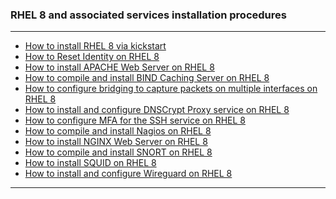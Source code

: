 ### RHEL 8 and associated services installation procedures
- - - -
- [How to install RHEL 8 via kickstart](https://github.com/nomorespice/rhel8-howto/wiki/How-to-install-RHEL-8-via-kickstart)
- [How to Reset Identity on RHEL 8](https://github.com/nomorespice/rhel8-howto/wiki/How-to-Reset-Identity-on-RHEL-8)
- [How to install APACHE Web Server on RHEL 8](https://github.com/nomorespice/rhel8-howto/wiki/How-to-install-APACHE-Web-Server-on-RHEL-8)
- [How to compile and install BIND Caching Server on RHEL 8](https://github.com/nomorespice/rhel8-howto/wiki/How-to-compile-and-install-BIND-Caching-Server-on-RHEL-8)
- [How to configure bridging to capture packets on multiple interfaces on RHEL 8](https://github.com/nomorespice/rhel8-howto/wiki/How-to-configure-bridging-to-capture-packets-on-multiple-interfaces-on-RHEL-8)
- [How to install and configure DNSCrypt Proxy service on RHEL 8](https://github.com/nomorespice/rhel8-howto/wiki/How-to-install-and-configure-DNSCrypt-Proxy-service-on-RHEL-8)
- [How to configure MFA for the SSH service on RHEL 8](https://github.com/nomorespice/rhel8-howto/wiki/How-to-configure-MFA-for-the-SSH-service-on-RHEL-8)
- [How to compile and install Nagios on RHEL 8](https://github.com/nomorespice/rhel8-howto/wiki/How-to-compile-and-install-Nagios-on-RHEL-8)
- [How to install NGINX Web Server on RHEL 8](https://github.com/nomorespice/rhel8-howto/wiki/How-to-install-NGINX-Web-Server-on-RHEL-8)
- [How to compile and install SNORT on RHEL 8](https://github.com/nomorespice/rhel8-howto/wiki/How-to-compile-and-install-SNORT-on-RHEL-8)
- [How to install SQUID on RHEL 8](https://github.com/nomorespice/rhel8-howto/wiki/How-to-install-SQUID-on-RHEL-8)
- [How to install and configure Wireguard on RHEL 8](https://github.com/nomorespice/rhel8-howto/wiki/How-to-install-and-configure-Wireguard-on-RHEL-8)
- - - -
